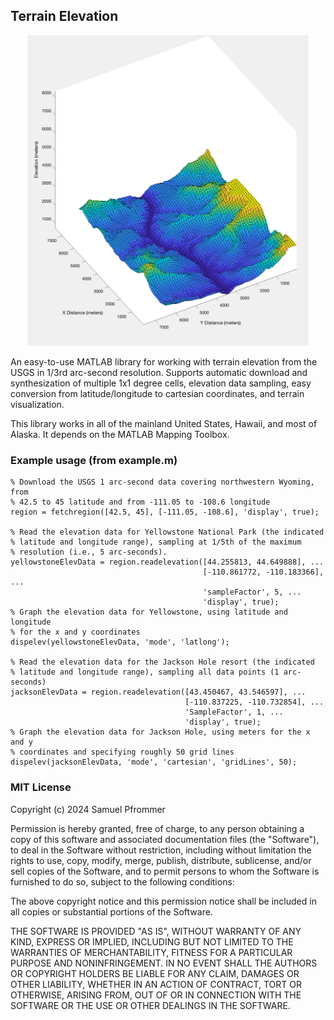 ## Terrain Elevation
<p align="center">
  <img src="res/grand_canyon.png" width="450" title="Grand Canyon">
</p>

An easy-to-use MATLAB library for working with terrain elevation from the USGS in 1/3rd arc-second resolution. Supports automatic download and synthesization of multiple 1x1 degree cells, elevation data sampling, easy conversion from latitude/longitude to cartesian coordinates, and terrain visualization.

This library works in all of the mainland United States, Hawaii, and most of Alaska. It depends on the MATLAB Mapping Toolbox.

### Example usage (from example.m)

```
% Download the USGS 1 arc-second data covering northwestern Wyoming, from
% 42.5 to 45 latitude and from -111.05 to -108.6 longitude
region = fetchregion([42.5, 45], [-111.05, -108.6], 'display', true);
                           
% Read the elevation data for Yellowstone National Park (the indicated
% latitude and longitude range), sampling at 1/5th of the maximum
% resolution (i.e., 5 arc-seconds).
yellowstoneElevData = region.readelevation([44.255813, 44.649888], ...
                                           [-110.861772, -110.183366], ...
                                           'sampleFactor', 5, ...
                                           'display', true);
% Graph the elevation data for Yellowstone, using latitude and longitude
% for the x and y coordinates
dispelev(yellowstoneElevData, 'mode', 'latlong');

% Read the elevation data for the Jackson Hole resort (the indicated
% latitude and longitude range), sampling all data points (1 arc-seconds)
jacksonElevData = region.readelevation([43.450467, 43.546597], ...
                                       [-110.837225, -110.732854], ...
                                       'SampleFactor', 1, ...
                                       'display', true);
% Graph the elevation data for Jackson Hole, using meters for the x and y
% coordinates and specifying roughly 50 grid lines
dispelev(jacksonElevData, 'mode', 'cartesian', 'gridLines', 50);
```

### MIT License
Copyright (c) 2024 Samuel Pfrommer

Permission is hereby granted, free of charge, to any person obtaining a copy
of this software and associated documentation files (the "Software"), to deal
in the Software without restriction, including without limitation the rights
to use, copy, modify, merge, publish, distribute, sublicense, and/or sell
copies of the Software, and to permit persons to whom the Software is
furnished to do so, subject to the following conditions:

The above copyright notice and this permission notice shall be included in all
copies or substantial portions of the Software.

THE SOFTWARE IS PROVIDED "AS IS", WITHOUT WARRANTY OF ANY KIND, EXPRESS OR
IMPLIED, INCLUDING BUT NOT LIMITED TO THE WARRANTIES OF MERCHANTABILITY,
FITNESS FOR A PARTICULAR PURPOSE AND NONINFRINGEMENT. IN NO EVENT SHALL THE
AUTHORS OR COPYRIGHT HOLDERS BE LIABLE FOR ANY CLAIM, DAMAGES OR OTHER
LIABILITY, WHETHER IN AN ACTION OF CONTRACT, TORT OR OTHERWISE, ARISING FROM,
OUT OF OR IN CONNECTION WITH THE SOFTWARE OR THE USE OR OTHER DEALINGS IN THE
SOFTWARE.
